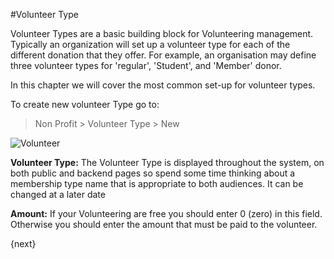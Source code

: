 <!-- add-breadcrumbs -->
#Volunteer Type

Volunteer Types are a basic building block for Volunteering management. Typically an organization will set up a volunteer type for each of the different donation that they offer. For example, an organisation may define three volunteer types for 'regular', 'Student', and 'Member' donor.

In this chapter we will cover the most common set-up for volunteer types.

To create new volunteer Type go to:

> Non Profit > Volunteer Type > New

<img class="screenshot" alt="Volunteer" src="{{docs_base_url}}/v12/assets/img/non_profit/volunteer/volunteer_type.png">


**Volunteer Type:** The Volunteer Type is displayed throughout the system, on both public and backend pages so spend some time thinking about a membership type name that is appropriate to both audiences. It can be changed at a later date

**Amount:** If your Volunteering are free you should enter 0 (zero) in this field. Otherwise you should enter the amount that must be paid to the volunteer.

{next}